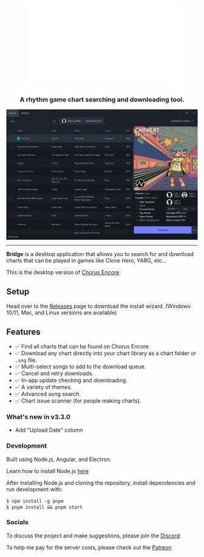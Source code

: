 <p align="center">
  <img src="./src-angular/assets/images/bridge-animation.gif"/>
</p>
<h3 align="center">A rhythm game chart searching and downloading tool.</h3>
<img align="center" src="./src-angular/assets/images/example.png"/>
<hr>

**Bridge** is a desktop application that allows you to search for and download charts that can be played in  games like Clone Hero, YARG, etc...

This is the desktop version of [Chorus Encore](https://www.enchor.us/).

## Setup

Head over to the [Releases](https://github.com/Geomitron/Bridge/releases) page to download the install wizard. (Windows 10/11, Mac, and Linux versions are available)

## Features

- ✅ Find all charts that can be found on Chorus Encore.
- ✅ Download any chart directly into your chart library as a chart folder or `.sng` file.
- ✅ Multi-select songs to add to the download queue.
- ✅ Cancel and retry downloads.
- ✅ In-app update checking and downloading.
- ✅ A variety of themes.
- ✅ Advanced song search.
- ✅ Chart issue scanner (for people making charts).

### What's new in v3.3.0

- Add "Upload Date" column

### Development

Built using Node.js, Angular, and Electron.

Learn how to install Node.js [here](https://nodejs.dev/en/download/)

After installing Node.js and cloning the repository, install dependencies and run development with:

```
$ npm install -g pnpm
$ pnpm install && pnpm start
```

### Socials

To discuss the project and make suggestions, please join the [Discord](https://discord.gg/cqaUXGm)

To help me pay for the server costs, please check out the [Patreon](https://www.patreon.com/ChorusEncore701)
